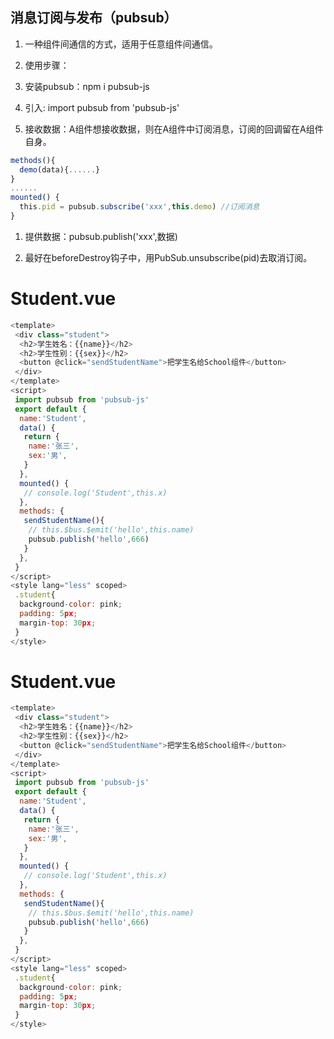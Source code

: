 ## 消息订阅与发布（pubsub）

1. 一种组件间通信的方式，适用于任意组件间通信。

1. 使用步骤：

1. 安装pubsub：npm i pubsub-js

1. 引入: import pubsub from 'pubsub-js'

1. 接收数据：A组件想接收数据，则在A组件中订阅消息，订阅的回调留在A组件自身。

```javascript
methods(){
  demo(data){......}
}
......
mounted() {
  this.pid = pubsub.subscribe('xxx',this.demo) //订阅消息
}
```

1. 提供数据：pubsub.publish('xxx',数据)

1. 最好在beforeDestroy钩子中，用PubSub.unsubscribe(pid)去取消订阅。

# Student.vue

```javascript
<template>
 <div class="student">
  <h2>学生姓名：{{name}}</h2>
  <h2>学生性别：{{sex}}</h2>
  <button @click="sendStudentName">把学生名给School组件</button>
 </div>
</template>
<script>
 import pubsub from 'pubsub-js'
 export default {
  name:'Student',
  data() {
   return {
    name:'张三',
    sex:'男',
   }
  },
  mounted() {
   // console.log('Student',this.x)
  },
  methods: {
   sendStudentName(){
    // this.$bus.$emit('hello',this.name)
    pubsub.publish('hello',666)
   }
  },
 }
</script>
<style lang="less" scoped>
 .student{
  background-color: pink;
  padding: 5px;
  margin-top: 30px;
 }
</style>
```

# Student.vue

```javascript
<template>
 <div class="student">
  <h2>学生姓名：{{name}}</h2>
  <h2>学生性别：{{sex}}</h2>
  <button @click="sendStudentName">把学生名给School组件</button>
 </div>
</template>
<script>
 import pubsub from 'pubsub-js'
 export default {
  name:'Student',
  data() {
   return {
    name:'张三',
    sex:'男',
   }
  },
  mounted() {
   // console.log('Student',this.x)
  },
  methods: {
   sendStudentName(){
    // this.$bus.$emit('hello',this.name)
    pubsub.publish('hello',666)
   }
  },
 }
</script>
<style lang="less" scoped>
 .student{
  background-color: pink;
  padding: 5px;
  margin-top: 30px;
 }
</style>
```